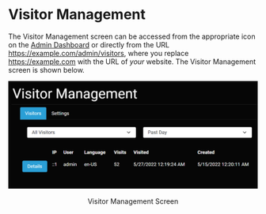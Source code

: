 # Visitor Management

The Visitor Management screen can be accessed from the appropriate icon on the [Admin Dashboard](../admin-navigation/admin-dashboard/html) or directly from the URL https://example.com/admin/visitors, where you replace https://example.com with the URL of *your* website. The Visitor Management screen is shown below. 

![visitors-management](./assets/visitor-management.png)
<p align="center">Visitor Management Screen</p>





